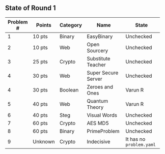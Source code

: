 ## State of Round 1

| Problem # | Points | Category | Name | State |
|---|---|---|---|---|
| 1 | 10 pts | Binary  | EasyBinary | Unchecked |
| 2 | 10 pts  | Web     | Open Sourcery | Unchecked |
| 3 | 25 pts  | Crypto  | Substitute Teacher | Unchecked |
| 4 | 30 pts  | Web  | Super Secure Server | Unchecked |
| 4 | 30 pts  | Boolean  | Zeroes and Ones | Varun R |
| 5 | 40 pts  | Web     | Quantum Theory | Varun R |
| 6 | 40 pts  | Steg    | Visual Words | Unchecked |
| 7 | 60 pts  | Crypto  | AES MD5 | Unchecked |
| 8 | 60 pts  | Binary  | PrimeProblem | Unchecked |
| 9 | Unknown | Crypto | Indecisive |  It has no `problem.yaml` |

